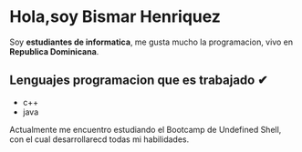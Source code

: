 # Hola,soy Bismar Henriquez
Soy **estudiantes de informatica**, me gusta mucho la programacion, vivo en **Republica Dominicana**.
## Lenguajes programacion que es trabajado ✔
- c++
- java

Actualmente me encuentro estudiando el Bootcamp de Undefined Shell, con el cual desarrollarecd todas mi habilidades.
